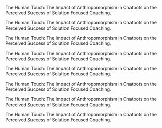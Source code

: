 The Human Touch: The Impact of Anthropomorphism in Chatbots on the Perceived Success of Solution Focused Coaching.

The Human Touch: The Impact of Anthropomorphism in Chatbots on the Perceived Success of Solution Focused Coaching.

The Human Touch: The Impact of Anthropomorphism in Chatbots on the Perceived Success of Solution Focused Coaching.

The Human Touch: The Impact of Anthropomorphism in Chatbots on the Perceived Success of Solution Focused Coaching.


The Human Touch: The Impact of Anthropomorphism in Chatbots on the Perceived Success of Solution Focused Coaching.

The Human Touch: The Impact of Anthropomorphism in Chatbots on the Perceived Success of Solution Focused Coaching.

The Human Touch: The Impact of Anthropomorphism in Chatbots on the Perceived Success of Solution Focused Coaching.


The Human Touch: The Impact of Anthropomorphism in Chatbots on the Perceived Success of Solution Focused Coaching.
